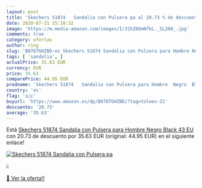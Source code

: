 ```yaml
---
layout: post
title: 'Skechers 51874   Sandalia con Pulsera pa al 20.73 % de descuento'
date: 2020-07-31 15:18:32
image: 'https://m.media-amazon.com/images/I/31hZ6OmN7kL._SL200_.jpg'
comments: true
category: ofertas
author: ring
slug: 'B076TGHZBD-es Skechers 51874 Sandalia con Pulsera para Hombre Negro...'
tags: [ 'sandalia', ]
actualPrice: 35.63 EUR
currency: EUR
price: 35.63
comparePrice: 44.95 EUR
prodname: 'Skechers 51874   Sandalia con Pulsera para Hombre  Negro  Black   43 EU'
country: 'es'
flag: '🇪🇸'
buyurl: 'https://www.amazon.es/dp/B076TGHZBD/?tag=tolees-21'
descuento: '20.73'
average: '35.63'
---
```


Está [Skechers 51874   Sandalia con Pulsera para Hombre  Negro  Black   43 EU](https://www.amazon.es/dp/B076TGHZBD/?tag=tolees-21) con 20.73 de descuento por 35.63 EUR (original: 44.95 EUR) en el siguiente enlace!

[![Skechers 51874   Sandalia con Pulsera pa](https://m.media-amazon.com/images/I/31hZ6OmN7kL._SL200_.jpg)](https://www.amazon.es/dp/B076TGHZBD/?tag=tolees-21)

ℹ️:


[🛒 Ver la oferta!!](https://www.amazon.es/dp/B076TGHZBD/?tag=tolees-21)
